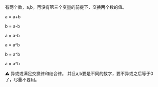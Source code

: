 

有两个数，a,b。再没有第三个变量的前提下，交换两个数的值。

a = a+b

b = a-b

a = a-b

a = a^b

b = a^b

a = a^b

<aside>
⚠️ 异或或满足交换律和结合律。
并且a,b要是不同的数字，要不异或之后等于0了，尽量不要用。

</aside>